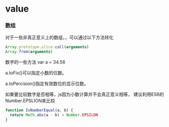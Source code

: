 # value
### 数组
对于一些非真正意义上的数组，，可以通过以下方法转化
```js
Array.prototype.slice.call(arguments)
Array.from(arguments)
```
数字的一些方法
var a = 34.56

a.toFix()可以指定小数的位数。

a.toPercision()指定有效数位的显示位数。

如果要比较数字是否相等，js因为小数计算并不会真正意义相等，
建议利用ES6的 Number.EPSLION来比较

```js
function IsNumberEqual(a, b) {
  return Math.abs(a - b) < Number.EPSILON
}
```